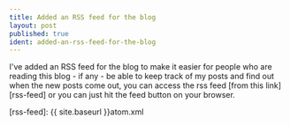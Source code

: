 ```yaml
---
title: Added an RSS feed for the blog
layout: post
published: true
ident: added-an-rss-feed-for-the-blog
---
```

I've added an RSS feed for the blog to make it easier for people who are reading
this blog - if any - be able to keep track of my posts and find out when the new
posts come out, you can access the rss feed [from this link][rss-feed] or you
can just hit the feed button on your browser.

[rss-feed]: {{ site.baseurl }}atom.xml
